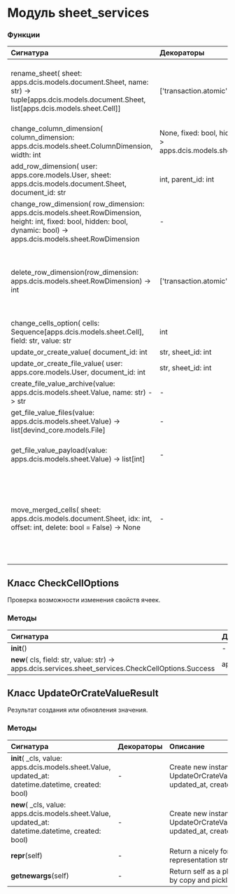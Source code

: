 # Модуль sheet_services



### Функции

| Сигнатура                                                                                                                                                                                                                                                                                                                   | Декораторы             | Описание                                                                                                                                                                |
| :-------------------------------------------------------------------------------------------------------------------------------------------------------------------------------------------------------------------------------------------------------------------------------------------------------------------------- | :--------------------- | :---------------------------------------------------------------------------------------------------------------------------------------------------------------------- |
| rename_sheet( sheet: apps.dcis.models.document.Sheet, name: str) -> tuple[apps.dcis.models.document.Sheet, list[apps.dcis.models.sheet.Cell]]                                                                                                                                                                               | ['transaction.atomic'] | Переименование листа с учетом формул.sheet.name -> name:param sheet - лист:param name - новое имя листа                                                                 |
| change_column_dimension( column_dimension: apps.dcis.models.sheet.ColumnDimension, width: int | None, fixed: bool, hidden: bool, kind: str) -> apps.dcis.models.sheet.ColumnDimension                                                                                                                                       | -                      | Изменение колонки.                                                                                                                                                      |
| add_row_dimension( user: apps.core.models.User, sheet: apps.dcis.models.document.Sheet, document_id: str | int, parent_id: int | None, index: int, global_index: int, global_indices_map: dict[int, int]) -> dict                                                                                                           | ['transaction.atomic'] | Добавление строки.После добавления строки, строка приобретает новый индекс,соответственно, все строки после вставленной строки должны увеличить свой индекс на единицу. |
| change_row_dimension( row_dimension: apps.dcis.models.sheet.RowDimension, height: int, fixed: bool, hidden: bool, dynamic: bool) -> apps.dcis.models.sheet.RowDimension                                                                                                                                                     | -                      | Изменение строки.                                                                                                                                                       |
| delete_row_dimension(row_dimension: apps.dcis.models.sheet.RowDimension) -> int                                                                                                                                                                                                                                             | ['transaction.atomic'] | Удаление строки.После удаления строки, все строки после удаленной строки должны уменьшить свой индекс на единицу.                                                       |
| change_cells_option( cells: Sequence[apps.dcis.models.sheet.Cell], field: str, value: str | int | bool | None) -> list[dict]                                                                                                                                                                                                | ['transaction.atomic'] | Изменение свойств ячеек.                                                                                                                                                |
| update_or_create_value( document_id: int | str, sheet_id: int | str, column_id: int | str, row_id: int | str, value: str, payload: Any = None) -> apps.dcis.services.sheet_services.UpdateOrCrateValueResult                                                                                                                | -                      | Создание или обновление значения.                                                                                                                                       |
| update_or_create_file_value( user: apps.core.models.User, document_id: int | str, sheet_id: int | str, column_id: int | str, row_id: int | str, value: str, remaining_files: list[int], new_files: list[django.core.files.uploadedfile.InMemoryUploadedFile]) -> apps.dcis.services.sheet_services.UpdateOrCrateValueResult | -                      | Изменение файлов значения ячейки типа `Файл`.                                                                                                                           |
| create_file_value_archive(value: apps.dcis.models.sheet.Value, name: str) -> str                                                                                                                                                                                                                                            | -                      | Создание архива значения ячейки типа `Файл`.                                                                                                                            |
| get_file_value_files(value: apps.dcis.models.sheet.Value) -> list[devind_core.models.File]                                                                                                                                                                                                                                  | -                      | Получение файлов значения ячейки типа `Файл`.                                                                                                                           |
| get_file_value_payload(value: apps.dcis.models.sheet.Value) -> list[int]                                                                                                                                                                                                                                                    | -                      | Получение дополнительных данных значения ячейки типа `Файл`.                                                                                                            |
| move_merged_cells( sheet: apps.dcis.models.document.Sheet, idx: int, offset: int, delete: bool = False) -> None                                                                                                                                                                                                             | -                      | Двигаем объединенные строки в зависимости от добавления или удаления.В будущем метод нужно сделать универсальным (и для колонок).                                       |

## Класс CheckCellOptions

Проверка возможности изменения свойств ячеек.

### Методы

| Сигнатура                                                                                                                                                      | Декораторы | Описание                                                               |
| :------------------------------------------------------------------------------------------------------------------------------------------------------------- | :--------- | :--------------------------------------------------------------------- |
| __init__()                                                                                                                                                     | -          | -                                                                      |
| __new__( cls, field: str, value: str) -> apps.dcis.services.sheet_services.CheckCellOptions.Success | apps.dcis.services.sheet_services.CheckCellOptions.Error | -          | Create and return a new object. See help(type) for accurate signature. |

## Класс UpdateOrCrateValueResult

Результат создания или обновления значения.

### Методы

| Сигнатура                                                                                          | Декораторы | Описание                                                                    |
| :------------------------------------------------------------------------------------------------- | :--------- | :-------------------------------------------------------------------------- |
| __init__( _cls, value: apps.dcis.models.sheet.Value, updated_at: datetime.datetime, created: bool) | -          | Create new instance of UpdateOrCrateValueResult(value, updated_at, created) |
| __new__( _cls, value: apps.dcis.models.sheet.Value, updated_at: datetime.datetime, created: bool)  | -          | Create new instance of UpdateOrCrateValueResult(value, updated_at, created) |
| __repr__(self)                                                                                     | -          | Return a nicely formatted representation string                             |
| __getnewargs__(self)                                                                               | -          | Return self as a plain tuple. Used by copy and pickle.                      |